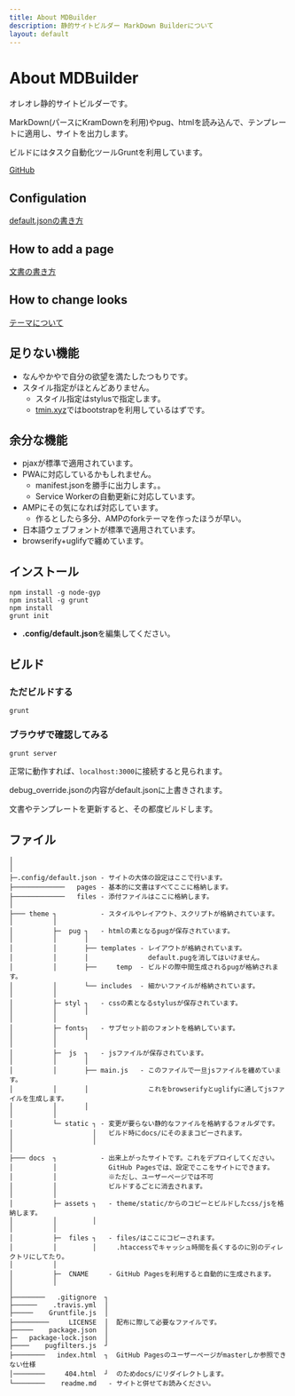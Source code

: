 ```yaml
---
title: About MDBuilder
description: 静的サイトビルダー MarkDown Builderについて
layout: default
---
```

# About MDBuilder

オレオレ静的サイトビルダーです。

MarkDown(パースにKramDownを利用)やpug、htmlを読み込んで、テンプレートに適用し、サイトを出力します。

ビルドにはタスク自動化ツールGruntを利用しています。

[GitHub](https://github.com/tamaina/tamaina.github.io)


## Configulation

[default.jsonの書き方](./configulation)

## How to add a page

[文書の書き方](./howtowrite)

## How to change looks

[テーマについて](./theme)

## 足りない機能

- なんやかやで自分の欲望を満たしたつもりです。
- スタイル指定がほとんどありません。
  * スタイル指定はstylusで指定します。
  * [tmin.xyz](//tmin.xyz)ではbootstrapを利用しているはずです。

## 余分な機能

- pjaxが標準で適用されています。
- PWAに対応しているかもしれません。
  * manifest.jsonを勝手に出力します。。
  * Service Workerの自動更新に対応しています。
- AMPにその気になれば対応しています。
  * 作るとしたら多分、AMPのforkテーマを作ったほうが早い。
- 日本語ウェブフォントが標準で適用されています。
- browserify+uglifyで纏めています。

## インストール

```
npm install -g node-gyp
npm install -g grunt
npm install
grunt init
```

- **.config/default.json**を編集してください。

## ビルド

### ただビルドする

```
grunt
```

### ブラウザで確認してみる

```
grunt server
```

正常に動作すれば、`localhost:3000`に接続すると見られます。

debug_override.jsonの内容がdefault.jsonに上書きされます。

文書やテンプレートを更新すると、その都度ビルドします。


## ファイル

```
│ 
│
├─.config/default.json - サイトの大体の設定はここで行います。
├─────────────   pages - 基本的に文書はすべてここに格納します。
├─────────────   files - 添付ファイルはここに格納します。
│
├─── theme ┐           - スタイルやレイアウト、スクリプトが格納されています。
│          │
│          ├─  pug ┐   - htmlの素となるpugが保存されています。
│          │       │
│          │       ├── templates - レイアウトが格納されています。
│          │       │               default.pugを消してはいけません。
│          │       ├──     temp  - ビルドの際中間生成されるpugが格納されます。
│          │       └── includes  - 細かいファイルが格納されています。
│          │
│          ├─ styl ┐   - cssの素となるstylusが保存されています。
│          │       │
│          │
│          ├─ fonts┐   - サブセット前のフォントを格納しています。
│          │       │
│          │
│          ├─  js  ┐   - jsファイルが保存されています。
│          │       │
│          │       ├── main.js   - このファイルで一旦jsファイルを纏めています。
│          │       │               これをbrowserifyとuglifyに通してjsファイルを生成します。
│          │       │
│          │
│          └─ static ┐ - 変更が要らない静的なファイルを格納するフォルダです。
│                    │   ビルド時にdocs/にそのままコピーされます。
│                    │
│
├─── docs  ┐           - 出来上がったサイトです。これをデプロイしてください。
│          │             GitHub Pagesでは、設定でここをサイトにできます。
│          │             ※ただし、ユーザーページでは不可
│          │             ビルドするごとに消去されます。
│          │
│          ├─ assets ┐   - theme/static/からのコピーとビルドしたcss/jsを格納します。
│          │         │
│          │
│          ├─  files ┐   - files/はここにコピーされます。
│          │         │     .htaccessでキャッシュ時間を長くするのに別のディレクトリにしてたり。
│          │         
│          ├─  CNAME     - GitHub Pagesを利用すると自動的に生成されます。
│          │
│
├────────   .gitignore  ┐
├──────    .travis.yml  │
├─────    Gruntfile.js  │
├─────────     LICENSE  │  配布に際して必要なファイルです。
├─────    package.json  │
├─   package-lock.json  │
├────    pugfilters.js  ┘
├────────   index.html  ┐  GitHub Pagesのユーザーページがmasterしか参照できない仕様
│────────     404.html  ┘  のためdocs/にリダイレクトします。
└────────    readme.md   - サイトと併せてお読みください。
```

